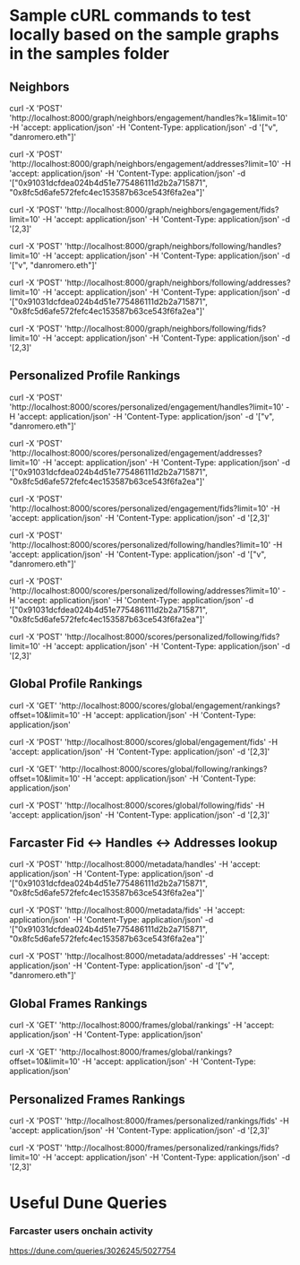 # Sample cURL commands to test locally based on the sample graphs in the samples folder

## Neighbors

curl -X 'POST' 'http://localhost:8000/graph/neighbors/engagement/handles?k=1&limit=10' -H 'accept: application/json'   -H 'Content-Type: application/json'   -d '["v", "danromero.eth"]'

curl -X 'POST' 'http://localhost:8000/graph/neighbors/engagement/addresses?limit=10' -H 'accept: application/json'   -H 'Content-Type: application/json'   -d '["0x91031dcfdea024b4d51e775486111d2b2a715871", "0x8fc5d6afe572fefc4ec153587b63ce543f6fa2ea"]'

curl -X 'POST' 'http://localhost:8000/graph/neighbors/engagement/fids?limit=10' -H 'accept: application/json'   -H 'Content-Type: application/json'   -d '[2,3]'

curl -X 'POST' 'http://localhost:8000/graph/neighbors/following/handles?limit=10' -H 'accept: application/json'   -H 'Content-Type: application/json'   -d '["v", "danromero.eth"]'

curl -X 'POST' 'http://localhost:8000/graph/neighbors/following/addresses?limit=10' -H 'accept: application/json'   -H 'Content-Type: application/json'   -d '["0x91031dcfdea024b4d51e775486111d2b2a715871", "0x8fc5d6afe572fefc4ec153587b63ce543f6fa2ea"]'

curl -X 'POST' 'http://localhost:8000/graph/neighbors/following/fids?limit=10' -H 'accept: application/json'   -H 'Content-Type: application/json'   -d '[2,3]'

## Personalized Profile Rankings

curl -X 'POST' 'http://localhost:8000/scores/personalized/engagement/handles?limit=10' -H 'accept: application/json'   -H 'Content-Type: application/json'   -d '["v", "danromero.eth"]'

curl -X 'POST' 'http://localhost:8000/scores/personalized/engagement/addresses?limit=10' -H 'accept: application/json'   -H 'Content-Type: application/json'   -d '["0x91031dcfdea024b4d51e775486111d2b2a715871", "0x8fc5d6afe572fefc4ec153587b63ce543f6fa2ea"]'

curl -X 'POST' 'http://localhost:8000/scores/personalized/engagement/fids?limit=10' -H 'accept: application/json'   -H 'Content-Type: application/json'   -d '[2,3]'

curl -X 'POST' 'http://localhost:8000/scores/personalized/following/handles?limit=10' -H 'accept: application/json'   -H 'Content-Type: application/json'   -d '["v", "danromero.eth"]'

curl -X 'POST' 'http://localhost:8000/scores/personalized/following/addresses?limit=10' -H 'accept: application/json'   -H 'Content-Type: application/json'   -d '["0x91031dcfdea024b4d51e775486111d2b2a715871", "0x8fc5d6afe572fefc4ec153587b63ce543f6fa2ea"]'

curl -X 'POST' 'http://localhost:8000/scores/personalized/following/fids?limit=10' -H 'accept: application/json'   -H 'Content-Type: application/json'   -d '[2,3]'

## Global Profile Rankings

curl -X 'GET' 'http://localhost:8000/scores/global/engagement/rankings?offset=10&limit=10' -H 'accept: application/json'   -H 'Content-Type: application/json'

curl -X 'POST' 'http://localhost:8000/scores/global/engagement/fids' -H 'accept: application/json'   -H 'Content-Type: application/json' -d '[2,3]'


curl -X 'GET' 'http://localhost:8000/scores/global/following/rankings?offset=10&limit=10' -H 'accept: application/json'   -H 'Content-Type: application/json'

curl -X 'POST' 'http://localhost:8000/scores/global/following/fids' -H 'accept: application/json'   -H 'Content-Type: application/json' -d '[2,3]'

## Farcaster Fid <-> Handles <-> Addresses lookup

curl -X 'POST' 'http://localhost:8000/metadata/handles' -H 'accept: application/json'   -H 'Content-Type: application/json'   -d '["0x91031dcfdea024b4d51e775486111d2b2a715871", "0x8fc5d6afe572fefc4ec153587b63ce543f6fa2ea"]'

curl -X 'POST' 'http://localhost:8000/metadata/fids' -H 'accept: application/json'   -H 'Content-Type: application/json'   -d '["0x91031dcfdea024b4d51e775486111d2b2a715871", "0x8fc5d6afe572fefc4ec153587b63ce543f6fa2ea"]'

curl -X 'POST' 'http://localhost:8000/metadata/addresses' -H 'accept: application/json'   -H 'Content-Type: application/json'   -d '["v", "danromero.eth"]' 

## Global Frames Rankings

curl -X 'GET' 'http://localhost:8000/frames/global/rankings' -H 'accept: application/json'   -H 'Content-Type: application/json'

curl -X 'GET' 'http://localhost:8000/frames/global/rankings?offset=10&limit=10' -H 'accept: application/json'   -H 'Content-Type: application/json'

## Personalized Frames Rankings

curl -X 'POST' 'http://localhost:8000/frames/personalized/rankings/fids' -H 'accept: application/json'   -H 'Content-Type: application/json' -d '[2,3]'

curl -X 'POST' 'http://localhost:8000/frames/personalized/rankings/fids?limit=10' -H 'accept: application/json'   -H 'Content-Type: application/json' -d '[2,3]'




# Useful Dune Queries
### Farcaster users onchain activity
https://dune.com/queries/3026245/5027754

